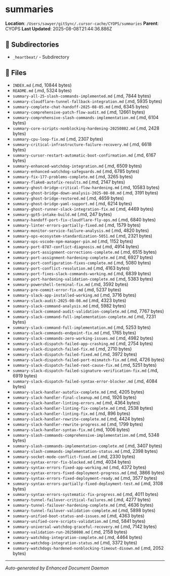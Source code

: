 # summaries

**Location**: `/Users/sawyer/gitSync/.cursor-cache/CYOPS/summaries`
**Parent**: CYOPS
**Last Updated**: 2025-08-08T21:44:36.886Z

## 📁 Subdirectories

- `_heartbeat/` - Subdirectory

## 📄 Files

- `INDEX.md` (.md, 10844 bytes)
- `README.md` (.md, 5324 bytes)
- `summary-all-25-slash-commands-implemented.md` (.md, 7844 bytes)
- `summary-cloudflare-tunnel-fallback-integration.md` (.md, 5935 bytes)
- `summary-complete-chat-handoff-2025-08-05.md` (.md, 6345 bytes)
- `summary-comprehensive-patch-flow-audit.md` (.md, 12661 bytes)
- `summary-comprehensive-slash-commands-implementation.md` (.md, 6104 bytes)
- `summary-core-scripts-nonblocking-hardening-20250802.md` (.md, 2428 bytes)
- `summary-cpu-loop-fix.md` (.md, 2307 bytes)
- `summary-critical-infrastructure-failure-recovery.md` (.md, 6618 bytes)
- `summary-cursor-restart-automatic-boot-confirmation.md` (.md, 6167 bytes)
- `summary-enhanced-watchdog-integration.md` (.md, 6509 bytes)
- `summary-enhanced-watchdog-safeguards.md` (.md, 6785 bytes)
- `summary-fix-177-problems-complete.md` (.md, 3265 bytes)
- `summary-flake8-autofix-results.md` (.md, 2147 bytes)
- `summary-ghost-bridge-critical-flow-hardening.md` (.md, 10583 bytes)
- `summary-ghost-bridge-down-analysis-2025-08-08.md` (.md, 3191 bytes)
- `summary-ghost-bridge-restored.md` (.md, 4659 bytes)
- `summary-ghost-bridge-yaml-support.md` (.md, 6214 bytes)
- `summary-ghost-runner-slack-integration-fix.md` (.md, 4469 bytes)
- `summary-gpt5-intake-build.md` (.md, 247 bytes)
- `summary-handoff-port-fix-cloudflare-fly-ops.md` (.md, 6840 bytes)
- `summary-linter-errors-partially-fixed.md` (.md, 1579 bytes)
- `summary-monitor-service-failure-analysis.md` (.md, 4820 bytes)
- `summary-ops-ecosystem-standardization-5051.md` (.md, 2321 bytes)
- `summary-ops-vscode-npm-manager-pin.md` (.md, 1152 bytes)
- `summary-port-8787-conflict-diagnosis.md` (.md, 4914 bytes)
- `summary-port-assignment-corrections-complete.md` (.md, 6515 bytes)
- `summary-port-assignment-hardening-complete.md` (.md, 6927 bytes)
- `summary-port-configuration-fixes-complete.md` (.md, 5080 bytes)
- `summary-port-conflict-resolution.md` (.md, 4163 bytes)
- `summary-port-fixes-slack-commands-working.md` (.md, 6839 bytes)
- `summary-port-hardening-validation-complete.md` (.md, 5383 bytes)
- `summary-powershell-terminal-fix.md` (.md, 3592 bytes)
- `summary-pre-commit-error-fix.md` (.md, 5237 bytes)
- `summary-slack-app-installed-working.md` (.md, 3716 bytes)
- `summary-slack-audit-2025-08-08.md` (.md, 4323 bytes)
- `summary-slack-command-analysis.md` (.md, 5982 bytes)
- `summary-slack-command-audit-validation-complete.md` (.md, 7767 bytes)
- `summary-slack-command-full-implementation-complete.md` (.md, 7231 bytes)
- `summary-slack-command-full-implementation.md` (.md, 5253 bytes)
- `summary-slack-commands-endpoint-fix.md` (.md, 1765 bytes)
- `summary-slack-commands-zero-working-issues.md` (.md, 4982 bytes)
- `summary-slack-dispatch-failed-app-crashing.md` (.md, 2754 bytes)
- `summary-slack-dispatch-failed-fix.md` (.md, 2710 bytes)
- `summary-slack-dispatch-failed-fixed.md` (.md, 3972 bytes)
- `summary-slack-dispatch-failed-port-mismatch-fix.md` (.md, 4726 bytes)
- `summary-slack-dispatch-failed-root-cause-fix.md` (.md, 5251 bytes)
- `summary-slack-dispatch-failed-signature-verification-fix.md` (.md, 6919 bytes)
- `summary-slack-dispatch-failed-syntax-error-blocker.md` (.md, 4084 bytes)
- `summary-slack-handler-autofix-complete.md` (.md, 4205 bytes)
- `summary-slack-handler-final-cleanup.md` (.md, 1926 bytes)
- `summary-slack-handler-linting-errors.md` (.md, 4364 bytes)
- `summary-slack-handler-linting-fix-complete.md` (.md, 2538 bytes)
- `summary-slack-handler-linting-fix.md` (.md, 896 bytes)
- `summary-slack-handler-rewrite-complete.md` (.md, 4424 bytes)
- `summary-slack-handler-rewrite-progress.md` (.md, 1799 bytes)
- `summary-slack-handler-syntax-fix.md` (.md, 1006 bytes)
- `summary-slash-commands-comprehensive-implementation.md` (.md, 5348 bytes)
- `summary-slash-commands-implementation-complete.md` (.md, 3407 bytes)
- `summary-slash-commands-implementation-status.md` (.md, 2398 bytes)
- `summary-socket-mode-conflict-fixed.md` (.md, 2330 bytes)
- `summary-syntax-error-fix-blocked.md` (.md, 4034 bytes)
- `summary-syntax-errors-fixed-app-working.md` (.md, 4372 bytes)
- `summary-syntax-errors-fixed-deployment-progress.md` (.md, 3866 bytes)
- `summary-syntax-errors-fixed-deployment-ready.md` (.md, 3577 bytes)
- `summary-syntax-errors-partially-fixed-deployment-test.md` (.md, 3108 bytes)
- `summary-syntax-errors-systematic-fix-progress.md` (.md, 4011 bytes)
- `summary-tunnel-failover-critical-failures.md` (.md, 4277 bytes)
- `summary-tunnel-failover-hardening-complete.md` (.md, 4636 bytes)
- `summary-tunnel-failover-validation-complete.md` (.md, 5898 bytes)
- `summary-unified-boot-status-and-issues.md` (.md, 4363 bytes)
- `summary-unified-core-scripts-validation.md` (.md, 5841 bytes)
- `summary-universal-watchdog-graceful-recovery.md` (.md, 7142 bytes)
- `summary-validation-run-20250808.md` (.md, 2158 bytes)
- `summary-watchdog-integration-complete.md` (.md, 4464 bytes)
- `summary-watchdog-integration-status.md` (.md, 3372 bytes)
- `summary-watchdogs-hardened-nonblocking-timeout-disown.md` (.md, 2052 bytes)

---

*Auto-generated by Enhanced Document Daemon*
